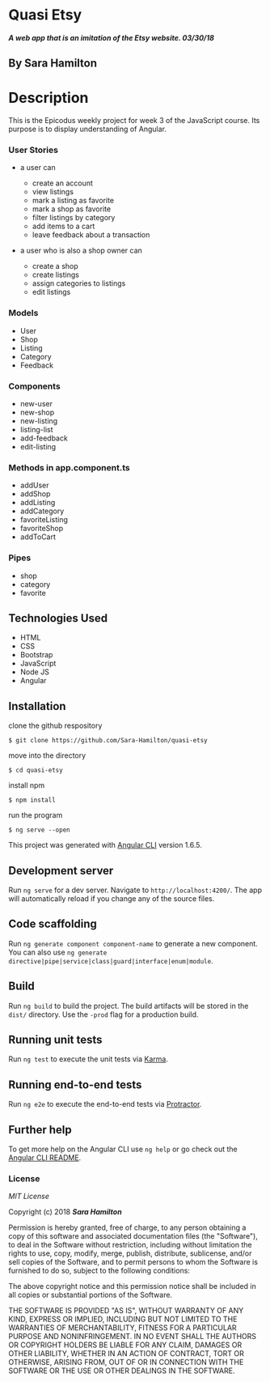 # Quasi Etsy

##### A web app that is an imitation of the Etsy website.  03/30/18

## By Sara Hamilton

# Description
This is the Epicodus weekly project for week 3 of the JavaScript course.  Its purpose is to display understanding of Angular.

### User Stories

* a user can
  * create an account
  * view listings
  * mark a listing as favorite
  * mark a shop as favorite
  * filter listings by category
  * add items to a cart
  * leave feedback about a transaction


* a user who is also a shop owner can
  * create a shop
  * create listings
  * assign categories to listings
  * edit listings

### Models
  * User
  * Shop
  * Listing
  * Category
  * Feedback

### Components
  * new-user
  * new-shop
  * new-listing
  * listing-list
  * add-feedback
  * edit-listing

### Methods in app.component.ts
  * addUser
  * addShop
  * addListing
  * addCategory
  * favoriteListing
  * favoriteShop
  * addToCart

### Pipes
  * shop
  * category
  * favorite


## Technologies Used
* HTML
* CSS
* Bootstrap
* JavaScript
* Node JS
* Angular

## Installation

clone the github respository
```
$ git clone https://github.com/Sara-Hamilton/quasi-etsy
```
move into the directory
```
$ cd quasi-etsy
```
install npm
```
$ npm install
```
run the program
```
$ ng serve --open
```

This project was generated with [Angular CLI](https://github.com/angular/angular-cli) version 1.6.5.

## Development server

Run `ng serve` for a dev server. Navigate to `http://localhost:4200/`. The app will automatically reload if you change any of the source files.

## Code scaffolding

Run `ng generate component component-name` to generate a new component. You can also use `ng generate directive|pipe|service|class|guard|interface|enum|module`.

## Build

Run `ng build` to build the project. The build artifacts will be stored in the `dist/` directory. Use the `-prod` flag for a production build.

## Running unit tests

Run `ng test` to execute the unit tests via [Karma](https://karma-runner.github.io).

## Running end-to-end tests

Run `ng e2e` to execute the end-to-end tests via [Protractor](http://www.protractortest.org/).

## Further help

To get more help on the Angular CLI use `ng help` or go check out the [Angular CLI README](https://github.com/angular/angular-cli/blob/master/README.md).

### License

*MIT License*

Copyright (c) 2018 **_Sara Hamilton_**

Permission is hereby granted, free of charge, to any person obtaining a copy
of this software and associated documentation files (the "Software"), to deal
in the Software without restriction, including without limitation the rights
to use, copy, modify, merge, publish, distribute, sublicense, and/or sell
copies of the Software, and to permit persons to whom the Software is
furnished to do so, subject to the following conditions:

The above copyright notice and this permission notice shall be included in all
copies or substantial portions of the Software.

THE SOFTWARE IS PROVIDED "AS IS", WITHOUT WARRANTY OF ANY KIND, EXPRESS OR
IMPLIED, INCLUDING BUT NOT LIMITED TO THE WARRANTIES OF MERCHANTABILITY,
FITNESS FOR A PARTICULAR PURPOSE AND NONINFRINGEMENT. IN NO EVENT SHALL THE
AUTHORS OR COPYRIGHT HOLDERS BE LIABLE FOR ANY CLAIM, DAMAGES OR OTHER
LIABILITY, WHETHER IN AN ACTION OF CONTRACT, TORT OR OTHERWISE, ARISING FROM,
OUT OF OR IN CONNECTION WITH THE SOFTWARE OR THE USE OR OTHER DEALINGS IN THE
SOFTWARE.
